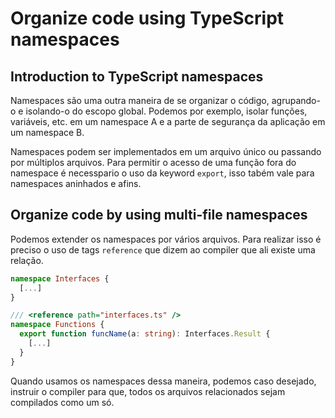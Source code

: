 # Organize code using TypeScript namespaces

## Introduction to TypeScript namespaces

Namespaces são uma outra maneira de se organizar o código, agrupando-o e isolando-o do escopo global. Podemos por exemplo, isolar funções, variáveis, etc. em um namespace A e a parte de segurança da aplicação em um namespace B.

Namespaces podem ser implementados em um arquivo único ou passando por múltiplos arquivos. Para permitir o acesso de uma função fora do namespace é necesspario o uso da keyword `export`, isso tabém vale para namespaces aninhados e afins.

## Organize code by using multi-file namespaces

Podemos extender os namespaces por vários arquivos. Para realizar isso é preciso o uso de tags `reference` que dizem ao compiler que ali existe uma relação.
```ts
namespace Interfaces {
  [...]
}

/// <reference path="interfaces.ts" />
namespace Functions {
  export function funcName(a: string): Interfaces.Result {
    [...]
  }
}
```

Quando usamos os namespaces dessa maneira, podemos caso desejado, instruir o compiler para que, todos os arquivos relacionados sejam compilados como um só.
